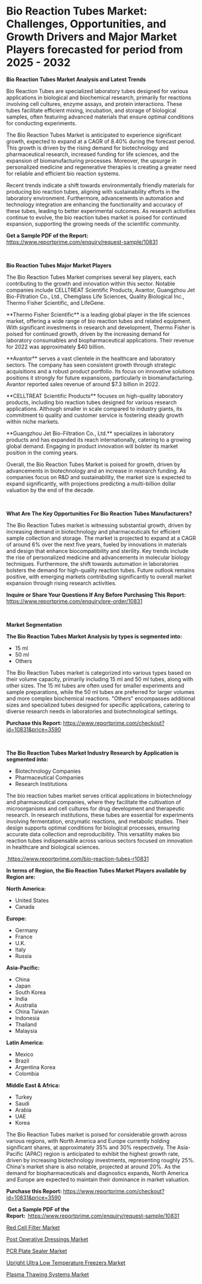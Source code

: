<p><h1>Bio Reaction Tubes Market: Challenges, Opportunities, and Growth Drivers and Major Market Players forecasted for period from 2025 - 2032</h1></p><p><strong>Bio Reaction Tubes Market Analysis and Latest Trends</strong></p>
<p><p>Bio Reaction Tubes are specialized laboratory tubes designed for various applications in biological and biochemical research, primarily for reactions involving cell cultures, enzyme assays, and protein interactions. These tubes facilitate efficient mixing, incubation, and storage of biological samples, often featuring advanced materials that ensure optimal conditions for conducting experiments.</p><p>The Bio Reaction Tubes Market is anticipated to experience significant growth, expected to expand at a CAGR of 8.40% during the forecast period. This growth is driven by the rising demand for biotechnology and pharmaceutical research, increased funding for life sciences, and the expansion of biomanufacturing processes. Moreover, the upsurge in personalized medicine and regenerative therapies is creating a greater need for reliable and efficient bio reaction systems.</p><p>Recent trends indicate a shift towards environmentally friendly materials for producing bio reaction tubes, aligning with sustainability efforts in the laboratory environment. Furthermore, advancements in automation and technology integration are enhancing the functionality and accuracy of these tubes, leading to better experimental outcomes. As research activities continue to evolve, the bio reaction tubes market is poised for continued expansion, supporting the growing needs of the scientific community.</p></p>
<p><strong>Get a Sample PDF of the Report:&nbsp;</strong> <a href="https://www.reportprime.com/enquiry/request-sample/10831?utm_campaign=1848&utm_medium=2&utm_source=Github&utm_content=ia&utm_term=20032025&utm_id=bio-reaction-tubes">https://www.reportprime.com/enquiry/request-sample/10831</a></p>
<p>&nbsp;</p>
<p><strong>Bio Reaction Tubes Major Market Players</strong></p>
<p><p>The Bio Reaction Tubes Market comprises several key players, each contributing to the growth and innovation within this sector. Notable companies include CELLTREAT Scientific Products, Avantor, Guangzhou Jet Bio-Filtration Co., Ltd., Chemglass Life Sciences, Quality Biological Inc., Thermo Fisher Scientific, and LifeGene.</p><p>**Thermo Fisher Scientific** is a leading global player in the life sciences market, offering a wide range of bio reaction tubes and related equipment. With significant investments in research and development, Thermo Fisher is poised for continued growth, driven by the increasing demand for laboratory consumables and biopharmaceutical applications. Their revenue for 2022 was approximately $40 billion.</p><p>**Avantor** serves a vast clientele in the healthcare and laboratory sectors. The company has seen consistent growth through strategic acquisitions and a robust product portfolio. Its focus on innovative solutions positions it strongly for future expansions, particularly in biomanufacturing. Avantor reported sales revenue of around $7.3 billion in 2022.</p><p>**CELLTREAT Scientific Products** focuses on high-quality laboratory products, including bio reaction tubes designed for various research applications. Although smaller in scale compared to industry giants, its commitment to quality and customer service is fostering steady growth within niche markets.</p><p>**Guangzhou Jet Bio-Filtration Co., Ltd.** specializes in laboratory products and has expanded its reach internationally, catering to a growing global demand. Engaging in product innovation will bolster its market position in the coming years.</p><p>Overall, the Bio Reaction Tubes Market is poised for growth, driven by advancements in biotechnology and an increase in research funding. As companies focus on R&D and sustainability, the market size is expected to expand significantly, with projections predicting a multi-billion dollar valuation by the end of the decade.</p></p>
<p>&nbsp;</p>
<p><strong>What Are The Key Opportunities For Bio Reaction Tubes Manufacturers?</strong></p>
<p><p>The Bio Reaction Tubes market is witnessing substantial growth, driven by increasing demand in biotechnology and pharmaceuticals for efficient sample collection and storage. The market is projected to expand at a CAGR of around 6% over the next five years, fueled by innovations in materials and design that enhance biocompatibility and sterility. Key trends include the rise of personalized medicine and advancements in molecular biology techniques. Furthermore, the shift towards automation in laboratories bolsters the demand for high-quality reaction tubes. Future outlook remains positive, with emerging markets contributing significantly to overall market expansion through rising research activities.</p></p>
<p><strong>Inquire or Share Your Questions If Any Before Purchasing This Report:</strong> <a href="https://www.reportprime.com/enquiry/pre-order/10831?utm_campaign=1848&utm_medium=2&utm_source=Github&utm_content=ia&utm_term=20032025&utm_id=bio-reaction-tubes">https://www.reportprime.com/enquiry/pre-order/10831</a></p>
<p>&nbsp;</p>
<p><strong>Market Segmentation</strong></p>
<p><strong>The Bio Reaction Tubes Market Analysis by types is segmented into:</strong></p>
<p><ul><li>15 ml</li><li>50 ml</li><li>Others</li></ul></p>
<p><p>The Bio Reaction Tubes market is categorized into various types based on their volume capacity, primarily including 15 ml and 50 ml tubes, along with other sizes. The 15 ml tubes are often used for smaller experiments and sample preparations, while the 50 ml tubes are preferred for larger volumes and more complex biochemical reactions. "Others" encompasses additional sizes and specialized tubes designed for specific applications, catering to diverse research needs in laboratories and biotechnological settings.</p></p>
<p><strong>Purchase this Report:&nbsp;</strong><a href="https://www.reportprime.com/checkout?id=10831&price=3590&utm_campaign=1848&utm_medium=2&utm_source=Github&utm_content=ia&utm_term=20032025&utm_id=bio-reaction-tubes">https://www.reportprime.com/checkout?id=10831&price=3590</a></p>
<p>&nbsp;</p>
<p><strong>The Bio Reaction Tubes Market Industry Research by Application is segmented into:</strong></p>
<p><ul><li>Biotechnology Companies</li><li>Pharmaceutical Companies</li><li>Research Institutions</li></ul></p>
<p><p>The bio reaction tubes market serves critical applications in biotechnology and pharmaceutical companies, where they facilitate the cultivation of microorganisms and cell cultures for drug development and therapeutic research. In research institutions, these tubes are essential for experiments involving fermentation, enzymatic reactions, and metabolic studies. Their design supports optimal conditions for biological processes, ensuring accurate data collection and reproducibility. This versatility makes bio reaction tubes indispensable across various sectors focused on innovation in healthcare and biological sciences.</p></p>
<p><a href="https://www.reportprime.com/bio-reaction-tubes-r10831?utm_campaign=1848&utm_medium=2&utm_source=Github&utm_content=ia&utm_term=20032025&utm_id=bio-reaction-tubes">&nbsp;https://www.reportprime.com/bio-reaction-tubes-r10831</a></p>
<p><strong>In terms of Region, the Bio Reaction Tubes Market Players available by Region are:</strong></p>
<p>
    <p> <strong> North America: </strong>
        <ul>
            <li>United States</li>
            <li>Canada</li>
        </ul>
        </p> 
    <p> <strong> Europe: </strong>
        <ul>
            <li>Germany</li>
            <li>France</li>
            <li>U.K.</li>
            <li>Italy</li>
            <li>Russia</li>
        </ul>
        </p> 
    <p> <strong> Asia-Pacific: </strong>
        <ul>
            <li>China</li>
            <li>Japan</li>
            <li>South Korea</li>
            <li>India</li>
            <li>Australia</li>
            <li>China Taiwan</li>
            <li>Indonesia</li>
            <li>Thailand</li>
            <li>Malaysia</li>
        </ul>
        </p> 
    <p> <strong> Latin America: </strong>
        <ul>
            <li>Mexico</li>
            <li>Brazil</li>
            <li>Argentina Korea</li>
            <li>Colombia</li>
        </ul>
        </p> 
    <p> <strong> Middle East & Africa: </strong>
        <ul>
            <li>Turkey</li>
            <li>Saudi</li>
            <li>Arabia</li>
            <li>UAE</li>
            <li>Korea</li>
        </ul>
    </p>
    </p>
<p><p>The Bio Reaction Tubes market is poised for considerable growth across various regions, with North America and Europe currently holding significant shares, at approximately 35% and 30% respectively. The Asia-Pacific (APAC) region is anticipated to exhibit the highest growth rate, driven by increasing biotechnology investments, representing roughly 25%. China's market share is also notable, projected at around 20%. As the demand for biopharmaceuticals and diagnostics expands, North America and Europe are expected to maintain their dominance in market valuation.</p></p>
<p><strong>Purchase this Report: </strong><a href="https://www.reportprime.com/checkout?id=10831&price=3590&utm_campaign=1848&utm_medium=2&utm_source=Github&utm_content=ia&utm_term=20032025&utm_id=bio-reaction-tubes">https://www.reportprime.com/checkout?id=10831&price=3590</a></p>
<p>&nbsp;<strong>Get a Sample PDF of the Report:&nbsp;&nbsp;</strong><a href="https://www.reportprime.com/enquiry/request-sample/10831?utm_campaign=1848&utm_medium=2&utm_source=Github&utm_content=ia&utm_term=20032025&utm_id=bio-reaction-tubes">https://www.reportprime.com/enquiry/request-sample/10831</a></p>
<p><strong></strong></p>
<p><p><a href="https://github.com/oatisorenscl/Market-Research-Report-List-1/blob/main/red-cell-filter-market.md?utm_campaign=1848&utm_medium=2&utm_source=Github&utm_content=ia&utm_term=20032025&utm_id=bio-reaction-tubes">Red Cell Filter Market</a></p><p><a href="https://github.com/leolamarnal9/Market-Research-Report-List-1/blob/main/post-operative-dressings-market.md?utm_campaign=1848&utm_medium=2&utm_source=Github&utm_content=ia&utm_term=20032025&utm_id=bio-reaction-tubes">Post Operative Dressings Market</a></p><p><a href="https://github.com/norbyboyse4d/Market-Research-Report-List-1/blob/main/pcr-plate-sealer-market.md?utm_campaign=1848&utm_medium=2&utm_source=Github&utm_content=ia&utm_term=20032025&utm_id=bio-reaction-tubes">PCR Plate Sealer Market</a></p><p><a href="https://github.com/matotwipff14/Market-Research-Report-List-1/blob/main/upright-ultra-low-temperature-freezers-market.md?utm_campaign=1848&utm_medium=2&utm_source=Github&utm_content=ia&utm_term=20032025&utm_id=bio-reaction-tubes">Upright Ultra Low Temperature Freezers Market</a></p><p><a href="https://github.com/jemalapoilly/Market-Research-Report-List-1/blob/main/plasma-thawing-systems-market.md?utm_campaign=1848&utm_medium=2&utm_source=Github&utm_content=ia&utm_term=20032025&utm_id=bio-reaction-tubes">Plasma Thawing Systems Market</a></p></p>